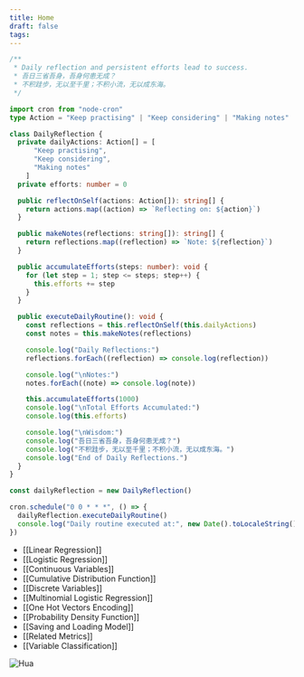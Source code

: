 ```yaml
---
title: Home
draft: false
tags:
---
```

```typescript
/**
 * Daily reflection and persistent efforts lead to success.
 * 吾日三省吾身，吾身何患无成？
 * 不积跬步，无以至千里；不积小流，无以成东海。
 */

import cron from "node-cron"
type Action = "Keep practising" | "Keep considering" | "Making notes"

class DailyReflection {
  private dailyActions: Action[] = [
      "Keep practising", 
      "Keep considering", 
      "Making notes"
    ]
  private efforts: number = 0

  public reflectOnSelf(actions: Action[]): string[] {
    return actions.map((action) => `Reflecting on: ${action}`)
  }

  public makeNotes(reflections: string[]): string[] {
    return reflections.map((reflection) => `Note: ${reflection}`)
  }

  public accumulateEfforts(steps: number): void {
    for (let step = 1; step <= steps; step++) {
      this.efforts += step
    }
  }

  public executeDailyRoutine(): void {
    const reflections = this.reflectOnSelf(this.dailyActions)
    const notes = this.makeNotes(reflections)

    console.log("Daily Reflections:")
    reflections.forEach((reflection) => console.log(reflection))

    console.log("\nNotes:")
    notes.forEach((note) => console.log(note))

    this.accumulateEfforts(1000)
    console.log("\nTotal Efforts Accumulated:")
    console.log(this.efforts)

    console.log("\nWisdom:")
    console.log("吾日三省吾身，吾身何患无成？")
    console.log("不积跬步，无以至千里；不积小流，无以成东海。")
    console.log("End of Daily Reflections.")
  }
}

const dailyReflection = new DailyReflection()

cron.schedule("0 0 * * *", () => {
  dailyReflection.executeDailyRoutine()
  console.log("Daily routine executed at:", new Date().toLocaleString())
})
```

- [[Linear Regression]]
- [[Logistic Regression]]
- [[Continuous Variables]]
- [[Cumulative Distribution Function]]
- [[Discrete Variables]]
- [[Multinomial Logistic Regression]]
- [[One Hot Vectors Encoding]]
- [[Probability Density Function]]
- [[Saving and Loading Model]]
- [[Related Metrics]]
- [[Variable Classification]]

![Hua](/static/daughter.jpeg)
